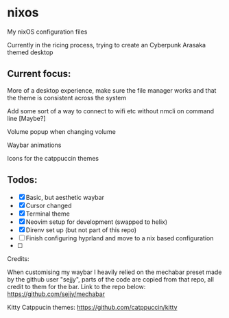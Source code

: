 # nixos
My nixOS configuration files

Currently in the ricing process, trying to create an Cyberpunk Arasaka themed desktop


## Current focus:
More of a desktop experience, make sure the file manager works and that the theme is consistent across the system

Add some sort of a way to connect to wifi etc without nmcli on command line [Maybe?]

Volume popup when changing volume

Waybar animations

Icons for the catppuccin themes




## Todos:
- [x] Basic, but aesthetic waybar
- [x] Cursor changed
- [x] Terminal theme
- [x] Neovim setup for development (swapped to helix)
- [x] Direnv set up (but not part of this repo)
- [ ] Finish configuring hyprland and move to a nix based configuration
- [ ] 

Credits:

When customising my waybar I heavily relied on the mechabar preset made by the github user "sejjy", parts of the code are copied from that repo, all credit to them for the bar. Link to the repo below:
https://github.com/sejjy/mechabar

Kitty Catppucin themes:
https://github.com/catppuccin/kitty
